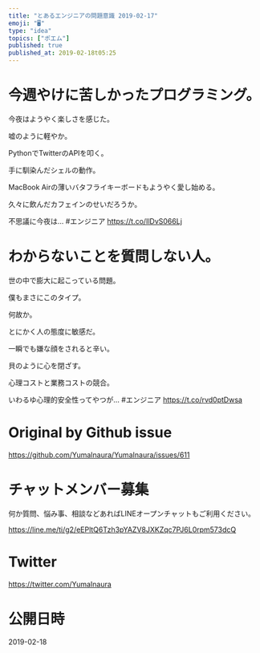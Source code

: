 ```yaml
---
title: "とあるエンジニアの問題意識 2019-02-17"
emoji: "🖥"
type: "idea"
topics: ["ポエム"]
published: true
published_at: 2019-02-18t05:25
---
```




# 今週やけに苦しかったプログラミング。

今夜はようやく楽しさを感じた。

嘘のように軽やか。

PythonでTwitterのAPIを叩く。

手に馴染んだシェルの動作。

MacBook Airの薄いバタフライキーボードもようやく愛し始める。

久々に飲んだカフェインのせいだろうか。

不思議に今夜は… #エンジニア <https://t.co/IlDvS066Lj>

# わからないことを質問しない人。

世の中で膨大に起こっている問題。

僕もまさにこのタイプ。

何故か。

とにかく人の態度に敏感だ。

一瞬でも嫌な顔をされると辛い。

貝のように心を閉ざす。

心理コストと業務コストの競合。

いわるゆ心理的安全性ってやつが… #エンジニア <https://t.co/rvd0ptDwsa>

# Original by Github issue

https://github.com/YumaInaura/YumaInaura/issues/611








<!-- Update From Qiita API -->

# チャットメンバー募集


何か質問、悩み事、相談などあればLINEオープンチャットもご利用ください。

https://line.me/ti/g2/eEPltQ6Tzh3pYAZV8JXKZqc7PJ6L0rpm573dcQ





# Twitter


https://twitter.com/YumaInaura


<!-- Update From Qiita API -->



# 公開日時

2019-02-18
